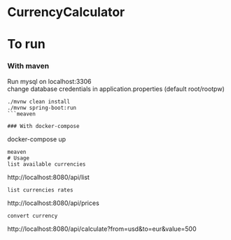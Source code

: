# CurrencyCalculator


# To run 
### With maven

Run mysql on localhost:3306 <br>
change database credentials in application.properties (default root/rootpw)

```
./mvnw clean install
./mvnw spring-boot:run
```meaven

### With docker-compose
```
docker-compose up
```
meaven
# Usage
list available currencies
```
http://localhost:8080/api/list
```
list currencies rates
```
http://localhost:8080/api/prices
```
convert currency
```
http://localhost:8080/api/calculate?from=usd&to=eur&value=500
```
